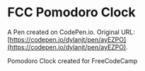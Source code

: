 # FCC Pomodoro Clock

A Pen created on CodePen.io. Original URL: [https://codepen.io/dylanjt/pen/ayEZPO](https://codepen.io/dylanjt/pen/ayEZPO).

Pomodoro Clock created for FreeCodeCamp